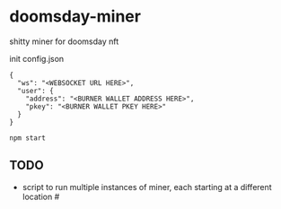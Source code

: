 # doomsday-miner

shitty miner for doomsday nft

init config.json 
```
{
  "ws": "<WEBSOCKET URL HERE>",
  "user": {
    "address": "<BURNER WALLET ADDRESS HERE>",
    "pkey": "<BURNER WALLET PKEY HERE>" 
  }
}
```

`npm start`

## TODO
- script to run multiple instances of miner, each starting at a different location #